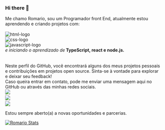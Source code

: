### Hi there 📝

Me chamo Romario, sou um Programador front End, atualmente estou aprendendo e criando projetos com:
<br>
<br>
<img src="https://img.shields.io/badge/HTML5-E34F26?style=for-the-badge&logo=html5&logoColor=white" alt="html-logo">
<br>
<img src="https://img.shields.io/badge/CSS3-1572B6?style=for-the-badge&logo=css3&logoColor=white" alt="css-logo">
<br>
<img src="https://img.shields.io/badge/JavaScript-F7DF1E?style=for-the-badge&logo=javascript&logoColor=black" alt="javascript-logo">
<br>
<em>e iniciando o aprendizado de</em><strong> TypeScript, react e node.js.</strong> 
<br>
<br>
<br>
Neste perfil do GitHub, você encontrará alguns dos meus projetos pessoais e contribuições em projetos open source. Sinta-se à vontade para explorar e deixar seu feedback!
<br>
Caso queira entrar em contato, pode me enviar uma mensagem aqui no GitHub ou através das minhas redes sociais.
<br>
<a href="https://www.linkedin.com/in/romario-haylton-755073160/" alt="linkedin"><img src="https://img.shields.io/badge/LinkedIn-0077B5?style=for-the-badge&logo=linkedin&logoColor=white"><a>
  <br>
<a href="https://www.instagram.com/romerbarber/"><img src="https://img.shields.io/badge/Instagram-E4405F?style=for-the-badge&logo=instagram&logoColor=white"><a>
  <br> 
  <a href="https://api.whatsapp.com/send?phone=62 98145-8311" target="_blank"><img src="https://img.shields.io/badge/WhatsApp-25D366?style=for-the-badge&logo=whatsapp&logoColor=white"></a>
  <br>
  
Estou sempre aberto(a) a novas oportunidades e parcerias.
  
  [![Romario Stats](https://github-readme-stats.vercel.app/api?username=Romario2023)](https://github.com/anuraghazra/github-readme-stats)
  
  
 
